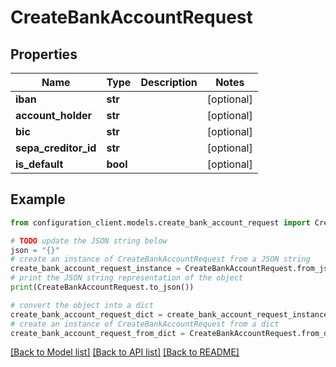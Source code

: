 # CreateBankAccountRequest


## Properties

Name | Type | Description | Notes
------------ | ------------- | ------------- | -------------
**iban** | **str** |  | [optional] 
**account_holder** | **str** |  | [optional] 
**bic** | **str** |  | [optional] 
**sepa_creditor_id** | **str** |  | [optional] 
**is_default** | **bool** |  | [optional] 

## Example

```python
from configuration_client.models.create_bank_account_request import CreateBankAccountRequest

# TODO update the JSON string below
json = "{}"
# create an instance of CreateBankAccountRequest from a JSON string
create_bank_account_request_instance = CreateBankAccountRequest.from_json(json)
# print the JSON string representation of the object
print(CreateBankAccountRequest.to_json())

# convert the object into a dict
create_bank_account_request_dict = create_bank_account_request_instance.to_dict()
# create an instance of CreateBankAccountRequest from a dict
create_bank_account_request_from_dict = CreateBankAccountRequest.from_dict(create_bank_account_request_dict)
```
[[Back to Model list]](../README.md#documentation-for-models) [[Back to API list]](../README.md#documentation-for-api-endpoints) [[Back to README]](../README.md)


